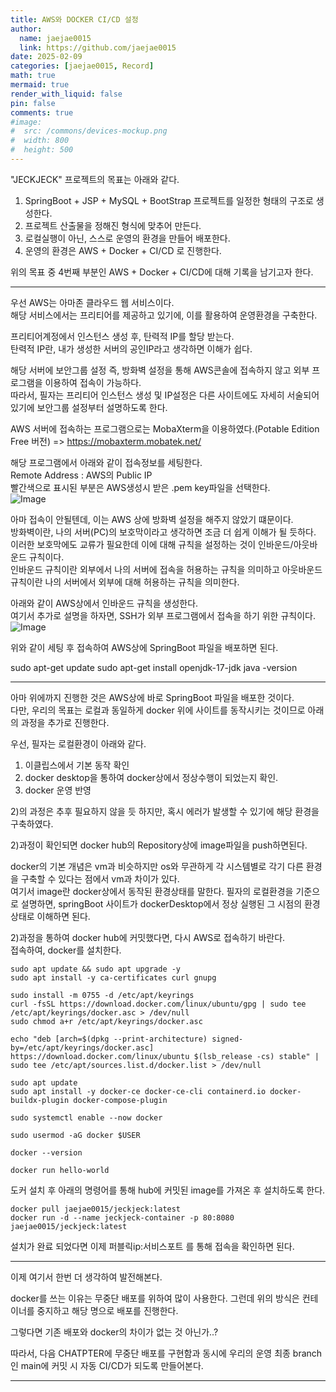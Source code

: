 ```yaml
---
title: AWS와 DOCKER CI/CD 설정   
author:
  name: jaejae0015
  link: https://github.com/jaejae0015
date: 2025-02-09
categories: [jaejae0015, Record]
math: true
mermaid: true
render_with_liquid: false
pin: false
comments: true
#image:
#  src: /commons/devices-mockup.png
#  width: 800
#  height: 500
---
```


"JECKJECK" 프로젝트의 목표는 아래와 같다.   
1) SpringBoot + JSP + MySQL + BootStrap 프로젝트를 일정한 형태의 구조로 생성한다.   
2) 프로젝트 산출물을 정해진 형식에 맞추어 만든다.   
3) 로컬실행이 아닌, 스스로 운영의 환경을 만들어 배포한다.  
4) 운영의 환경은 AWS + Docker + CI/CD 로 진행한다.   
   
위의 목표 중 4번째 부분인 AWS + Docker + CI/CD에 대해 기록을 남기고자 한다.   

---

우선 AWS는 아마존 클라우드 웹 서비스이다.   
해당 서비스에서는 프리티어를 제공하고 있기에, 이를 활용하여 운영환경을 구축한다.   

프리티어계정에서 인스턴스 생성 후, 탄력적 IP를 할당 받는다.   
탄력적 IP란, 내가 생성한 서버의 공인IP라고 생각하면 이해가 쉽다.   

해당 서버에 보안그룹 설정 즉, 방화벽 설정을 통해 AWS콘솔에 접속하지 않고 외부 프로그램을 이용하여 접속이 가능하다.   
따라서, 필자는 프리티어 인스턴스 생성 및 IP설정은 다른 사이트에도 자세히 서술되어있기에 보안그룹 설정부터 설명하도록 한다.   

AWS 서버에 접속하는 프로그램으로는 MobaXterm을 이용하였다.(Potable Edition Free 버전)
=> https://mobaxterm.mobatek.net/   

해당 프로그램에서 아래와 같이 접속정보를 세팅한다.  
Remote Address : AWS의 Public IP   
빨간색으로 표시된 부분은 AWS생성시 받은 .pem key파일을 선택한다.    
![Image](https://github.com/user-attachments/assets/13514453-c350-4dc5-91bd-5b671e848f19)


아마 접속이 안될텐데, 이는 AWS 상에 방화벽 설정을 해주지 않았기 떄문이다.  
방화벽이란, 나의 서버(PC)의 보호막이라고 생각하면 조금 더 쉽게 이해가 될 듯하다.   
이러한 보호막에도 교류가 필요한데 이에 대해 규칙을 설정하는 것이 인바운드/아웃바운드 규칙이다.   
인바운드 규칙이란 외부에서 나의 서버에 접속을 허용하는 규칙을 의미하고 아웃바운드 규칙이란 나의 서버에서 외부에 대해 허용하는 규칙을 의미한다.   

아래와 같이 AWS상에서 인바운드 규칙을 생성한다.   
여기서 추가로 설명을 하자면, SSH가 외부 프로그램에서 접속을 하기 위한 규칙이다.  
![Image](https://github.com/user-attachments/assets/a6b8c794-beda-49da-833d-bbd15137b909)

위와 같이 세팅 후 접속하여 AWS상에 SpringBoot 파일을 배포하면 된다.  

sudo apt-get update
sudo apt-get install openjdk-17-jdk
java -version

---

아마 위에까지 진행한 것은 AWS상에 바로 SpringBoot 파일을 배포한 것이다.   
다만, 우리의 목표는 로컬과 동일하게 docker 위에 사이트를 동작시키는 것이므로 아래의 과정을 추가로 진행한다.   

우선, 필자는 로컬환경이 아래와 같다.   
1) 이클립스에서 기본 동작 확인   
2) docker desktop을 통하여 docker상에서 정상수행이 되었는지 확인.  
3) docker 운영 반영   

2)의 과정은 추후 필요하지 않을 듯 하지만, 혹시 에러가 발생할 수 있기에 해당 환경을 구축하였다.   

2)과정이 확인되면 docker hub의 Repository상에 image파일을 push하면된다.   

docker의 기본 개념은 vm과 비슷하지만 os와 무관하게 각 시스템별로 각기 다른 환경을 구축할 수 있다는 점에서 vm과 차이가 있다.   
여기서 image란 docker상에서 동작된 환경상태를 말한다. 
필자의 로컬환경을 기준으로 설명하면, springBoot 사이트가 dockerDesktop에서 정상 실행된 그 시점의 환경상태로 이해하면 된다.   

2)과정을 통하여 docker hub에 커밋했다면, 다시 AWS로 접속하기 바란다.   
접속하여, docker를 설치한다.   

```   
sudo apt update && sudo apt upgrade -y
sudo apt install -y ca-certificates curl gnupg

sudo install -m 0755 -d /etc/apt/keyrings
curl -fsSL https://download.docker.com/linux/ubuntu/gpg | sudo tee /etc/apt/keyrings/docker.asc > /dev/null
sudo chmod a+r /etc/apt/keyrings/docker.asc

echo "deb [arch=$(dpkg --print-architecture) signed-by=/etc/apt/keyrings/docker.asc] https://download.docker.com/linux/ubuntu $(lsb_release -cs) stable" | sudo tee /etc/apt/sources.list.d/docker.list > /dev/null

sudo apt update
sudo apt install -y docker-ce docker-ce-cli containerd.io docker-buildx-plugin docker-compose-plugin

sudo systemctl enable --now docker

sudo usermod -aG docker $USER

docker --version

docker run hello-world

```

도커 설치 후 아래의 명령어를 통해 hub에 커밋된 image를 가져온 후 설치하도록 한다.

```   
docker pull jaejae0015/jeckjeck:latest
docker run -d --name jeckjeck-container -p 80:8080 jaejae0015/jeckjeck:latest

```   

설치가 완료 되었다면 이제 퍼블릭ip:서비스포트 를 통해 접속을 확인하면 된다.

--- 

이제 여기서 한번 더 생각하여 발전해본다.   

docker를 쓰는 이유는 무중단 배포를 위하여 많이 사용한다. 
그런데 위의 방식은 컨테이너를 중지하고 해당 명으로 배포를 진행한다.   

그렇다면 기존 배포와 docker의 차이가 없는 것 아닌가..?   

따라서, 다음 CHATPTER에 무중단 배포를 구현함과 동시에 우리의 운영 최종 branch인 main에 커밋 시 자동 CI/CD가 되도록 만들어본다.


---